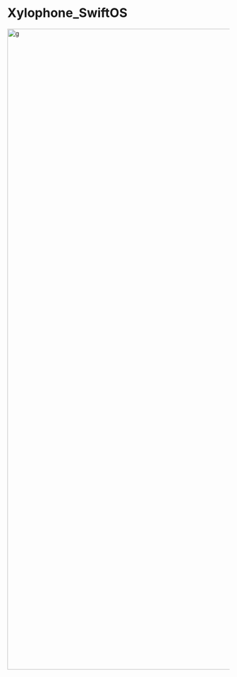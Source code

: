 # Xylophone_SwiftOS
<img width="1454" alt="g" src="https://github.com/sriragavip/Xylophone_SwiftOS/assets/110242376/9b99de46-7a1a-4429-ab79-61882aa35391">
